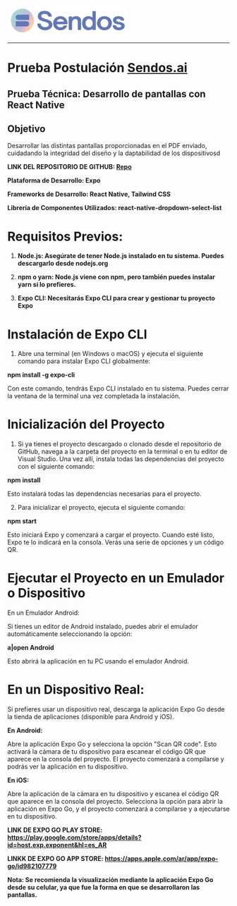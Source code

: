 ![img](/assets/iconosendos.png)

---

# Prueba Postulación [Sendos.ai](https://sendos.ai/)

## Prueba Técnica: Desarrollo de pantallas con React Native

## Objetivo

Desarrollar las distintas pantallas proporcionadas en el PDF enviado, cuidadando la integridad del diseño y la daptabilidad de los dispositivosd

**LINK DEL REPOSITORIO DE GITHUB: [Repo](https://github.com/sibelius303/PTReactNative)**

**Plataforma de Desarrollo: Expo**

**Frameworks de Desarrollo: React Native, Tailwind CSS**

**Librería de Componentes Utilizados: react-native-dropdown-select-list**

# Requisitos Previos:

1. **Node.js: Asegúrate de tener Node.js instalado en tu sistema. Puedes descargarlo desde nodejs.org**

2. **npm o yarn: Node.js viene con npm, pero también puedes instalar yarn si lo prefieres.**

3. **Expo CLI: Necesitarás Expo CLI para crear y gestionar tu proyecto Expo**

# Instalación de Expo CLI

1. Abre una terminal (en Windows o macOS) y ejecuta el siguiente comando para instalar Expo CLI globalmente:

**npm install -g expo-cli**

Con este comando, tendrás Expo CLI instalado en tu sistema. Puedes cerrar la ventana de la terminal una vez completada la instalación.

# Inicialización del Proyecto

1. Si ya tienes el proyecto descargado o clonado desde el repositorio de GitHub, navega a la carpeta del proyecto en la terminal o en tu editor de Visual Studio. Una vez allí, instala todas las dependencias del proyecto con el siguiente comando:

**npm install**

Esto instalará todas las dependencias necesarias para el proyecto.

2. Para inicializar el proyecto, ejecuta el siguiente comando:

**npm start**

Esto iniciará Expo y comenzará a cargar el proyecto. Cuando esté listo, Expo te lo indicará en la consola. Verás una serie de opciones y un código QR.

# Ejecutar el Proyecto en un Emulador o Dispositivo

En un Emulador Android:

Si tienes un editor de Android instalado, puedes abrir el emulador automáticamente seleccionando la opción:


**a|open Android**

Esto abrirá la aplicación en tu PC usando el emulador Android.

# En un Dispositivo Real:

Si prefieres usar un dispositivo real, descarga la aplicación Expo Go desde la tienda de aplicaciones (disponible para Android y iOS).

**En Android:**

Abre la aplicación Expo Go y selecciona la opción "Scan QR code". Esto activará la cámara de tu dispositivo para escanear el código QR que aparece en la consola del proyecto. El proyecto comenzará a compilarse y podrás ver la aplicación en tu dispositivo.

**En iOS:**

Abre la aplicación de la cámara en tu dispositivo y escanea el código QR que aparece en la consola del proyecto. Selecciona la opción para abrir la aplicación en Expo Go, y el proyecto comenzará a compilarse y a ejecutarse en tu dispositivo.


**LINK DE EXPO GO PLAY STORE: https://play.google.com/store/apps/details?id=host.exp.exponent&hl=es_AR**

**LINKK DE EXPO GO APP STORE: https://apps.apple.com/ar/app/expo-go/id982107779**

**Nota: Se recomienda la visualización mediante la aplicación Expo Go desde su celular, ya que fue la forma en que se desarrollaron las pantallas.**







